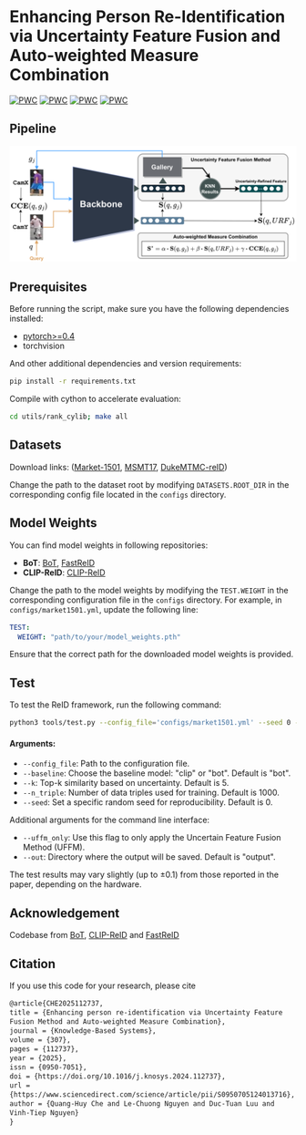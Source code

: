 # Enhancing Person Re-Identification via Uncertainty Feature Fusion and Auto-weighted Measure Combination
[![PWC](https://img.shields.io/endpoint.svg?url=https://paperswithcode.com/badge/enhancing-person-re-identification-via/person-re-identification-on-market-1501)](https://paperswithcode.com/sota/person-re-identification-on-market-1501?p=enhancing-person-re-identification-via)
[![PWC](https://img.shields.io/endpoint.svg?url=https://paperswithcode.com/badge/enhancing-person-re-identification-via/person-re-identification-on-occluded-dukemtmc)](https://paperswithcode.com/sota/person-re-identification-on-occluded-dukemtmc?p=enhancing-person-re-identification-via)
[![PWC](https://img.shields.io/endpoint.svg?url=https://paperswithcode.com/badge/enhancing-person-re-identification-via/person-re-identification-on-msmt17)](https://paperswithcode.com/sota/person-re-identification-on-msmt17?p=enhancing-person-re-identification-via)
[![PWC](https://img.shields.io/endpoint.svg?url=https://paperswithcode.com/badge/enhancing-person-re-identification-via/person-re-identification-on-dukemtmc-reid)](https://paperswithcode.com/sota/person-re-identification-on-dukemtmc-reid?p=enhancing-person-re-identification-via)


## Pipeline
![](images/reidpipe_.png)
## Prerequisites

Before running the script, make sure you have the following dependencies installed:

- [pytorch>=0.4](https://pytorch.org/)
- torchvision

And other additional dependencies and version requirements:

```bash
pip install -r requirements.txt
```

Compile with cython to accelerate evaluation:
```bash
cd utils/rank_cylib; make all
```

## Datasets
Download links: ([Market-1501](https://drive.google.com/file/d/0B8-rUzbwVRk0c054eEozWG9COHM/view), [MSMT17](https://arxiv.org/abs/1711.08565), [DukeMTMC-reID](https://arxiv.org/abs/1609.01775))

Change the path to the dataset root by modifying `DATASETS.ROOT_DIR` in the corresponding config file located in the `configs` directory.
## Model Weights
You can find model weights in following repositories:
- **BoT**: [BoT](https://github.com/michuanhaohao/reid-strong-baseline), [FastReID](https://github.com/JDAI-CV/fast-reid/blob/master/MODEL_ZOO.md)
- **CLIP-ReID**: [CLIP-ReID](https://github.com/Syliz517/CLIP-ReID/tree/master)

Change the path to the model weights by modifying the `TEST.WEIGHT` in the corresponding configuration file in the `configs` directory. For example, in `configs/market1501.yml`, update the following line:

```yaml
TEST:
  WEIGHT: "path/to/your/model_weights.pth"
```

Ensure that the correct path for the downloaded model weights is provided.

## Test

To test the ReID framework, run the following command:

```bash
python3 tools/test.py --config_file='configs/market1501.yml' --seed 0 --k 4 --n_triple 1000 --baseline bot
```

#### Arguments:
- `--config_file`: Path to the configuration file.
- `--baseline`: Choose the baseline model: "clip" or "bot". Default is "bot".
- `--k`: Top-k similarity based on uncertainty. Default is 5.
- `--n_triple`: Number of data triples used for training. Default is 1000.
- `--seed`: Set a specific random seed for reproducibility. Default is 0.

Additional arguments for the command line interface:
- `--uffm_only`: Use this flag to only apply the Uncertain Feature Fusion Method (UFFM).
- `--out`: Directory where the output will be saved. Default is "output".

The test results may vary slightly (up to ±0.1) from those reported in the paper, depending on the hardware.
## Acknowledgement
Codebase from [BoT](https://github.com/michuanhaohao/reid-strong-baseline), [CLIP-ReID](https://github.com/Syliz517/CLIP-ReID/tree/master) and [FastReID](https://github.com/JDAI-CV/fast-reid.git)
## Citation

If you use this code for your research, please cite

```ref
@article{CHE2025112737,
title = {Enhancing person re-identification via Uncertainty Feature Fusion Method and Auto-weighted Measure Combination},
journal = {Knowledge-Based Systems},
volume = {307},
pages = {112737},
year = {2025},
issn = {0950-7051},
doi = {https://doi.org/10.1016/j.knosys.2024.112737},
url = {https://www.sciencedirect.com/science/article/pii/S0950705124013716},
author = {Quang-Huy Che and Le-Chuong Nguyen and Duc-Tuan Luu and Vinh-Tiep Nguyen}
}

```
  







